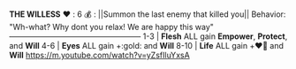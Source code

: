 __**THE WILLESS**__
:heart: : 6
:moneybag: : ||Summon the last enemy that killed you||
Behavior: "Wh-what? Why dont you relax! We are happy this way"
—————————————————
1-3   | **Flesh** ALL gain __Empower__, __Protect__, and __Will__
4-6   | **Eyes** ALL gain +:gold: and __Will__
8-10  | **Life** ALL gain +:heart:🔷 and __Will__
https://m.youtube.com/watch?v=yZsfIluYxsA
